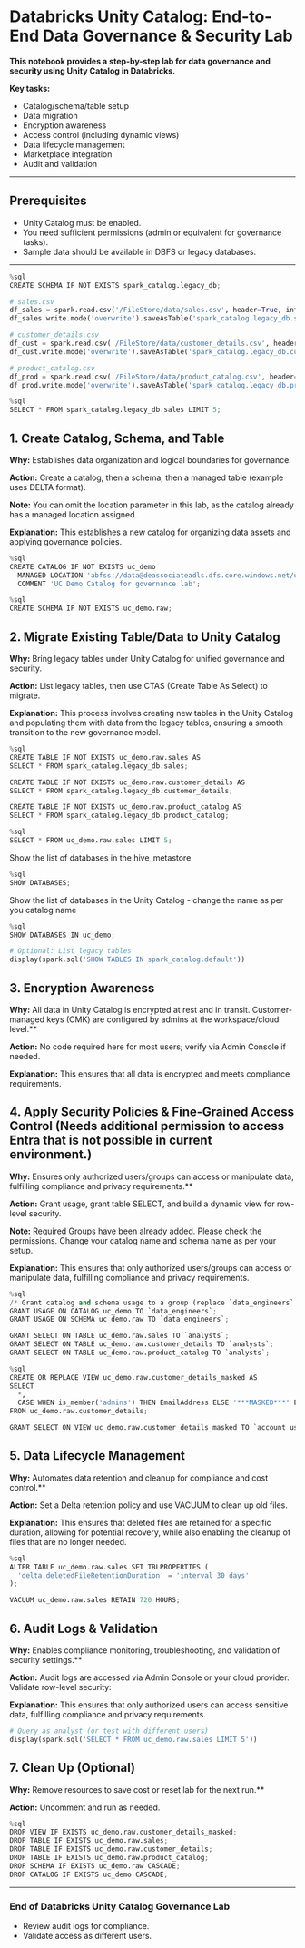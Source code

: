# Databricks Unity Catalog: End-to-End Data Governance & Security Lab
**This notebook provides a step-by-step lab for data governance and security using Unity Catalog in Databricks.**

**Key tasks:**
- Catalog/schema/table setup
- Data migration
- Encryption awareness
- Access control (including dynamic views)
- Data lifecycle management
- Marketplace integration
- Audit and validation

---
## Prerequisites
- Unity Catalog must be enabled.
- You need sufficient permissions (admin or equivalent for governance tasks).
- Sample data should be available in DBFS or legacy databases.
---

```python
%sql
CREATE SCHEMA IF NOT EXISTS spark_catalog.legacy_db;

```

```python
# sales.csv
df_sales = spark.read.csv('/FileStore/data/sales.csv', header=True, inferSchema=True)
df_sales.write.mode('overwrite').saveAsTable('spark_catalog.legacy_db.sales')

# customer_details.csv
df_cust = spark.read.csv('/FileStore/data/customer_details.csv', header=True, inferSchema=True)
df_cust.write.mode('overwrite').saveAsTable('spark_catalog.legacy_db.customer_details')

# product_catalog.csv
df_prod = spark.read.csv('/FileStore/data/product_catalog.csv', header=True, inferSchema=True)
df_prod.write.mode('overwrite').saveAsTable('spark_catalog.legacy_db.product_catalog')

```

```python
%sql
SELECT * FROM spark_catalog.legacy_db.sales LIMIT 5;

```

## 1. Create Catalog, Schema, and Table
**Why:** Establishes data organization and logical boundaries for governance.

**Action:** Create a catalog, then a schema, then a managed table (example uses DELTA format).

**Note:** You can omit the location parameter in this lab, as the catalog already has a managed location assigned.

**Explanation:** This establishes a new catalog for organizing data assets and applying governance policies.

```python
%sql
CREATE CATALOG IF NOT EXISTS uc_demo
  MANAGED LOCATION 'abfss://data@deassociateadls.dfs.core.windows.net/uc/uc_demo'
  COMMENT 'UC Demo Catalog for governance lab';

```

```python
%sql
CREATE SCHEMA IF NOT EXISTS uc_demo.raw;

```

## 2. Migrate Existing Table/Data to Unity Catalog
**Why:** Bring legacy tables under Unity Catalog for unified governance and security.

**Action:** List legacy tables, then use CTAS (Create Table As Select) to migrate.

**Explanation:** This process involves creating new tables in the Unity Catalog and populating them with data from the legacy tables, ensuring a smooth transition to the new governance model.

```python
%sql
CREATE TABLE IF NOT EXISTS uc_demo.raw.sales AS
SELECT * FROM spark_catalog.legacy_db.sales;

CREATE TABLE IF NOT EXISTS uc_demo.raw.customer_details AS
SELECT * FROM spark_catalog.legacy_db.customer_details;

CREATE TABLE IF NOT EXISTS uc_demo.raw.product_catalog AS
SELECT * FROM spark_catalog.legacy_db.product_catalog;

```

```python
%sql
SELECT * FROM uc_demo.raw.sales LIMIT 5;

```
Show the list of databases in the hive_metastore
```python
%sql
SHOW DATABASES;
```
Show the list of databases in the Unity Catalog - change the name as per you catalog name
```python
%sql
SHOW DATABASES IN uc_demo;
```


```python
# Optional: List legacy tables
display(spark.sql('SHOW TABLES IN spark_catalog.default'))
```

## 3. Encryption Awareness
**Why:** All data in Unity Catalog is encrypted at rest and in transit. Customer-managed keys (CMK) are configured by admins at the workspace/cloud level.**

**Action:** No code required here for most users; verify via Admin Console if needed.

**Explanation:** This ensures that all data is encrypted and meets compliance requirements.

## 4. Apply Security Policies & Fine-Grained Access Control (Needs additional permission to access Entra that is not possible in current environment.)
**Why:** Ensures only authorized users/groups can access or manipulate data, fulfilling compliance and privacy requirements.**

**Action:** Grant usage, grant table SELECT, and build a dynamic view for row-level security.

**Note:** Required Groups have been already added. Please check the permissions. Change your catalog name and schema name as per your setup.

**Explanation:** This ensures that only authorized users/groups can access or manipulate data, fulfilling compliance and privacy requirements.

```python
%sql
/* Grant catalog and schema usage to a group (replace `data_engineers` with your real group)*/
GRANT USAGE ON CATALOG uc_demo TO `data_engineers`;
GRANT USAGE ON SCHEMA uc_demo.raw TO `data_engineers`;

GRANT SELECT ON TABLE uc_demo.raw.sales TO `analysts`;
GRANT SELECT ON TABLE uc_demo.raw.customer_details TO `analysts`;
GRANT SELECT ON TABLE uc_demo.raw.product_catalog TO `analysts`;

```

```python
%sql
CREATE OR REPLACE VIEW uc_demo.raw.customer_details_masked AS
SELECT
  *,
  CASE WHEN is_member('admins') THEN EmailAddress ELSE '***MASKED***' END AS masked_email
FROM uc_demo.raw.customer_details;

GRANT SELECT ON VIEW uc_demo.raw.customer_details_masked TO `account users`;

```

## 5. Data Lifecycle Management
**Why:** Automates data retention and cleanup for compliance and cost control.**

**Action:** Set a Delta retention policy and use VACUUM to clean up old files.

**Explanation:** This ensures that deleted files are retained for a specific duration, allowing for potential recovery, while also enabling the cleanup of files that are no longer needed.

```python
%sql
ALTER TABLE uc_demo.raw.sales SET TBLPROPERTIES (
  'delta.deletedFileRetentionDuration' = 'interval 30 days'
);

VACUUM uc_demo.raw.sales RETAIN 720 HOURS;

```

## 6. Audit Logs & Validation
**Why:** Enables compliance monitoring, troubleshooting, and validation of security settings.**

**Action:** Audit logs are accessed via Admin Console or your cloud provider. Validate row-level security:

**Explanation:** This ensures that only authorized users can access sensitive data, fulfilling compliance and privacy requirements.

```python
# Query as analyst (or test with different users)
display(spark.sql('SELECT * FROM uc_demo.raw.sales LIMIT 5'))
```

## 7. Clean Up (Optional)
**Why:** Remove resources to save cost or reset lab for the next run.**

**Action:** Uncomment and run as needed.

```python
%sql
DROP VIEW IF EXISTS uc_demo.raw.customer_details_masked;
DROP TABLE IF EXISTS uc_demo.raw.sales;
DROP TABLE IF EXISTS uc_demo.raw.customer_details;
DROP TABLE IF EXISTS uc_demo.raw.product_catalog;
DROP SCHEMA IF EXISTS uc_demo.raw CASCADE;
DROP CATALOG IF EXISTS uc_demo CASCADE;
```

---
### End of Databricks Unity Catalog Governance Lab
- Review audit logs for compliance.
- Validate access as different users.
